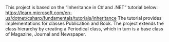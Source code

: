 This project is based on the “Inheritance in C# and .NET” tutorial below:
https://learn.microsoft.com/en-us/dotnet/csharp/fundamentals/tutorials/inheritance
The tutorial provides implementations for classes Publication and Book. The project extends the
class hierarchy by creating a Periodical class, which in turn is a base class of Magazine, Journal
and Newspaper.

